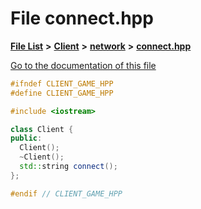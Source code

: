 

# File connect.hpp

[**File List**](files.md) **>** [**Client**](dir_1d40531e3fb24b9440911b7513f7452b.md) **>** [**network**](dir_368d9dfa45627aaf0586f723c8ba3c63.md) **>** [**connect.hpp**](Client_2network_2connect_8hpp.md)

[Go to the documentation of this file](Client_2network_2connect_8hpp.md)


```C++
#ifndef CLIENT_GAME_HPP
#define CLIENT_GAME_HPP

#include <iostream>

class Client {
public:
  Client();
  ~Client();
  std::string connect();
};

#endif // CLIENT_GAME_HPP
```


